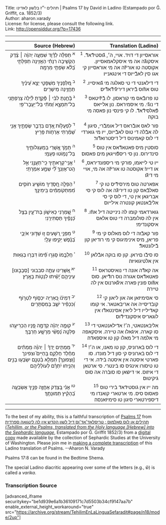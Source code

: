 <html>
<head></head>
<body>
Title: תהלים י״ז בלשון לאדינו | Psalms 17 by David in Ladino (Estampado por Ǧ. Griffit, ca. 1852/3)<br />
Author: aharon.varady<br />
License: for license, please consult the following link.<br />
Link: <a href="http://opensiddur.org/?p=17436">http://opensiddur.org/?p=17436</a>
<p />
<hr />

<table style="margin-left: auto;margin-right: auto;" class="draggable">
<thead><tr><th id="x" style="text-align: right;">Source (Hebrew)</th><th style="text-align: right;">Translation (Ladino)</th></tr></thead>
<tbody>
<tr><td style="vertical-align:top;" width="46%">
<div class="liturgy" style="text-align: right;"><span lang="he">
<sup>א</sup>&nbsp;תְּפִלָּ֗ה לְדָ֫וִ֥ד 
שִׁמְעָ֤ה יְהוָ֨ה ׀ צֶ֗דֶק 
הַקְשִׁ֥יבָה רִנָּתִ֗י 
הַאֲזִ֥ינָה תְפִלָּתִ֑י בְּ֝לֹ֗א שִׂפְתֵ֥י מִרְמָֽה׃
</span></div></td>

<td style="vertical-align:top;" width="53%">
<div class="ladino" style="text-align: right;"><span lang="he">
<sup>1</sup>&nbsp;אוראסייון די דויד. 
אויי, ה׳, גﬞוסטידﬞאדﬞ. 
איסקוגﬞה אה מי איסקלאמאסייון. 
אקוסטה טו אוריזﬞה אה מי אוראסייון קי אגו סין לאבﬞייוס די אינגאנייו׃
</span></div></td></tr>


<tr><td style="vertical-align:top;" width="46%">
<div class="liturgy" style="text-align: right;"><span lang="he">
<sup>ב</sup>&nbsp;מִ֭לְּפָנֶיךָ מִשְׁפָּטִ֣י יֵצֵ֑א 
עֵ֝ינֶ֗יךָ תֶּחֱזֶ֥ינָה מֵישָׁרִֽים׃
</span></div></td>

<td style="vertical-align:top;" width="53%">
<div class="ladino" style="text-align: right;"><span lang="he">
<sup>2</sup>&nbsp;די דילאנטי די טי סאלגה מי גﬞואיסייו. 
טוס אוזﬞוס בﬞיראן דיריגﬞידﬞאדﬞיס׃ 
</span></div></td></tr>


<tr><td style="vertical-align:top;" width="46%">
<div class="liturgy" style="text-align: right;"><span lang="he">
<sup>ג</sup>&nbsp;בָּ֘חַ֤נְתָּ לִבִּ֨י ׀ 
פָּ֘קַ֤דְתָּ לַּ֗יְלָה 
צְרַפְתַּ֥נִי 
בַל־תִּמְצָ֑א 
זַ֝מֹּתִ֗י בַּל־יַעֲבָר־פִּֽי׃
</span></div></td>

<td style="vertical-align:top;" width="53%">
<div class="ladino" style="text-align: right;"><span lang="he">
<sup>3</sup>&nbsp;טו פרובﬞאס מי קוראסון. 
לו בﬞיזﬞיטאס די נוגﬞי. 
מי איסמיראס. 
נון אלייאס פﬞאלסידﬞאדﬞ. 
לו קי פינסי נון פאסה מי בוקה׃
</span></div></td></tr>


<tr><td style="vertical-align:top;" width="46%">
<div class="liturgy" style="text-align: right;"><span lang="he">
<sup>ד</sup>&nbsp;לִפְעֻלּ֣וֹת אָ֭דָם 
בִּדְבַ֣ר שְׂפָתֶ֑יךָ 
אֲנִ֥י שָׁ֝מַ֗רְתִּי אָרְח֥וֹת פָּרִֽיץ׃
</span></div></td>

<td style="vertical-align:top;" width="53%">
<div class="ladino" style="text-align: right;"><span lang="he">
<sup>4</sup>&nbsp;פור לאס אובﬞראס דיל אומבﬞרי, 
סיגון לה אבﬞלה די טוס לאבﬞייוס, 
ייו מי גוארדי די לוס קאמינוס דיל דיסטרואדﬞור׃
</span></div></td></tr>


<tr><td style="vertical-align:top;" width="46%">
<div class="liturgy" style="text-align: right;"><span lang="he">
<sup>ה</sup>&nbsp;תָּמֹ֣ךְ אֲ֭שֻׁרַי בְּמַעְגְּלוֹתֶ֑יךָ 
בַּל־נָמ֥וֹטּוּ פְעָמָֽי׃
</span></div></td>

<td style="vertical-align:top;" width="53%">
<div class="ladino" style="text-align: right;"><span lang="he">
<sup>5</sup>&nbsp;סוסטין מיס פאטאדﬞאס אין טוס סינדירוס. 
נון סי ריספﬞוייגאן מים פאסוס׃
</span></div></td></tr>


<tr><td style="vertical-align:top;" width="46%">
<div class="liturgy" style="text-align: right;"><span lang="he">
<sup>ו</sup>&nbsp;אֲנִֽי־קְרָאתִ֣יךָ 
כִֽי־תַעֲנֵ֣נִי אֵ֑ל 
הַֽט־אָזְנְךָ֥ לִ֝֗י שְׁמַ֣ע אִמְרָתִֽי׃
</span></div></td>

<td style="vertical-align:top;" width="53%">
<div class="ladino" style="text-align: right;"><span lang="he">
<sup>6</sup>&nbsp;ייו טי לייאמו, 
פורקי מי ריספונדיראס, או דייו! 
אקוסטה טו אוריזﬞה אה מי, אויי מי דיגﬞו׃
</span></div></td></tr>


<tr><td style="vertical-align:top;" width="46%">
<div class="liturgy" style="text-align: right;"><span lang="he">
<sup>ז</sup>&nbsp;הַפְלֵ֣ה חֲ֭סָדֶיךָ מוֹשִׁ֣יעַ חוֹסִ֑ים 
מִ֝מִּתְקוֹמְמִ֗ים בִּֽימִינֶֽךָ׃
</span></div></td>

<td style="vertical-align:top;" width="53%">
<div class="ladino" style="text-align: right;"><span lang="he">
<sup>7</sup>&nbsp;אפארטה טוס מירסידﬞיס טו קי סאלבﬞאס קון טו דיריגﬞה אה לוס קי סי אבריגאן אין טי, 
די לוס קי סי אליבﬞאנטאן קונטרה אילייוס׃
</span></div></td></tr>


<tr><td style="vertical-align:top;" width="46%">
<div class="liturgy" style="text-align: right;"><span lang="he">
<sup>ח</sup>&nbsp;שָׁ֭מְרֵנִי כְּאִישׁ֣וֹן בַּת־עָ֑יִן 
בְּצֵ֥ל כְּ֝נָפֶ֗יךָ תַּסְתִּירֵֽנִי׃
</span></div></td>

<td style="vertical-align:top;" width="53%">
<div class="ladino" style="text-align: right;"><span lang="he">
<sup>8</sup>&nbsp;גוארדאמי קומו לה נינייטה דיל אוזﬞו. 
אין לה סולומברה די טוס אלאס איסקונדימי׃
</span></div></td></tr>


<tr><td style="vertical-align:top;" width="46%">
<div class="liturgy" style="text-align: right;"><span lang="he">
<sup>ט</sup>&nbsp;מִפְּנֵ֣י רְ֭שָׁעִים ז֣וּ שַׁדּ֑וּנִי 
אֹיְבַ֥י בְּ֝נֶ֗פֶשׁ יַקִּ֥יפוּ עָלָֽי׃
</span></div></td>

<td style="vertical-align:top;" width="53%">
<div class="ladino" style="text-align: right;"><span lang="he">
<sup>9</sup>&nbsp;פור קאבﬞזה די לוס מאלוס קי מי פריאן, 
מיס אינימיגוס קי מי רודיאן קון בﬞילונטאדﬞ׃
</span></div></td></tr>


<tr><td style="vertical-align:top;" width="46%">
<div class="liturgy" style="text-align: right;"><span lang="he">
<sup>י</sup>&nbsp;חֶלְבָּ֥מוֹ סָּגְר֑וּ 
פִּ֝֗ימוֹ דִּבְּר֥וּ בְגֵאֽוּת׃
</span></div></td>

<td style="vertical-align:top;" width="53%">
<div class="ladino" style="text-align: right;"><span lang="he">
<sup>10</sup>&nbsp;סו סיבﬞו םיראן. 
קון סו בוקה אבﬞלאן אין אלטיגואיזה׃
</span></div></td></tr>


<tr><td style="vertical-align:top;" width="46%">
<div class="liturgy" style="text-align: right;"><span lang="he">
<sup>יא</sup>&nbsp;אַ֭שֻּׁרֵינוּ עַתָּ֣ה סבבוני [סְבָב֑וּנוּ]&nbsp;
עֵינֵיהֶ֥ם יָ֝שִׁ֗יתוּ לִנְט֥וֹת בָּאָֽרֶץ׃
</span></div></td>

<td style="vertical-align:top;" width="53%">
<div class="ladino" style="text-align: right;"><span lang="he">
<sup>11</sup>&nbsp;אה קאדﬞה אונה די נואיסטראס פאטאדﬞאס אגורה נוס רודﬞיאן. 
סוס אוזﬞוס פונין פארה איגֹﬞארנוס אין לה טיירה׃
</span></div></td></tr>


<tr><td style="vertical-align:top;" width="46%">
<div class="liturgy" style="text-align: right;"><span lang="he">
<sup>יב</sup>&nbsp;דִּמְיֹנ֗וֹ כְּ֭אַרְיֵה יִכְס֣וֹף לִטְר֑וֹף 
וְ֝כִכְפִ֗יר יֹשֵׁ֥ב בְּמִסְתָּרִֽים׃
</span></div></td>

<td style="vertical-align:top;" width="53%">
<div class="ladino" style="text-align: right;"><span lang="he">
<sup>12</sup>&nbsp;סי אסימיזֿאן אה און ליאון קי קובֿדיסייה אה אריבֿאטאר. 
אי קומו קאדֿילייו דיל ליאין אסינטאדﬞו אין לוגאריס איסקונדידﬞוס׃
</span></div></td></tr>


<tr><td style="vertical-align:top;" width="46%">
<div class="liturgy" style="text-align: right;"><span lang="he">
<sup>יג</sup>&nbsp;קוּמָ֤ה יְהוָ֗ה 
קַדְּמָ֣ה פָ֭נָיו הַכְרִיעֵ֑הוּ 
פַּלְּטָ֥ה נַ֝פְשִׁ֗י 
מֵרָשָׁ֥ע חַרְבֶּֽךָ׃
</span></div></td>

<td style="vertical-align:top;" width="53%">
<div class="ladino" style="text-align: right;"><span lang="he">
<sup>13</sup>&nbsp;אליבֿאנטאטי, ה׳! 
אדֿילאנטאטי די סו קארה. 
איגֿאלו אה טיירה. 
איסקאפה מי אלמה דיל מאלו קון טו איספאדֿה׃
</span></div></td></tr>


<tr><td style="vertical-align:top;" width="46%">
<div class="liturgy" style="text-align: right;"><span lang="he">
<sup>יד</sup>&nbsp;מִֽמְתִ֥ים יָדְךָ֨ ׀ יְהוָ֡ה 
מִֽמְתִ֬ים מֵחֶ֗לֶד 
חֶלְקָ֥ם בַּֽחַיִּים֮ 
וצפינך [וּֽצְפוּנְךָ֮] תְּמַלֵּ֪א בִ֫טְנָ֥ם 
יִשְׂבְּע֥וּ בָנִ֑ים 
וְהִנִּ֥יחוּ יִ֝תְרָ֗ם לְעוֹלְלֵיהֶֽם׃
</span></div></td>

<td style="vertical-align:top;" width="53%">
<div class="ladino" style="text-align: right;"><span lang="he">
<sup>14</sup>&nbsp;די לוס בֿארוניס, קון טו מאנו, או ה׳! 
די לוס בֿארוניס קי סון דיל מונדו. 
סו פארטי איסטה אין איסטה בֿידֿה. 
אי די טו טיסורו אינגֿיס סו בֿינטרי. 
סי ארטאן די איזֿוס. 
אי דישֿאן סו סובֿרה אה סוס גֿיקיטוס׃
</span></div></td></tr>


<tr><td style="vertical-align:top;" width="46%">
<div class="liturgy" style="text-align: right;"><span lang="he">
<sup>טו</sup>&nbsp;אֲנִ֗י בְּ֭צֶדֶק אֶחֱזֶ֣ה פָנֶ֑יךָ 
אֶשְׂבְּעָ֥ה בְ֝הָקִ֗יץ תְּמוּנָתֶֽךָ׃

</span></div></td>

<td style="vertical-align:top;" width="53%">
<div class="ladino" style="text-align: right;"><span lang="he">
<sup>15</sup>&nbsp;מה ייו אין גֿוסטידֿאדֿ בֿירי טוס פאסוס סיס. 
מי ארטארי קואנדו מי דיספירטארי סיגון טו סימיזֿאנסה׃
</span></div>
</td></tr>
</tbody></table>

<hr />

To the best of my ability, this is a faithful transcription of <a href="https://en.wikipedia.org/wiki/Psalm_17">Psalms 17</a> from <a href="https://opensiddur.org/works-in-progress/needing-transcription/ladino-translation-tehilim-1852/">תהילים או לוס סאלמוס ; טריסלאד'אד'וס דיל לשון הקדש אין לה לינגואה ספרדית (<em>Tehillim, or the Psalms, translated from the Holy language [Hebrew] into the Sephardic language</em></a>, Estampado por Ǧ. Griffit 1852/3) from a <a href="http://digitalcollections.lib.washington.edu/cdm/compoundobject/collection/p16786coll3/id/2453/rec/">digital copy</a> made available by the collection of Sephardic Studies at the University of Washington. Please join me in <a href="https://he.wikisource.org/wiki/%D7%9E%D7%A4%D7%AA%D7%97:Tehilim,_o_los_Salmos,_trezladados_del_leshon_ha-%E1%B8%B3odesh_en_la_lingua_Sefaradit.pdf">making a complete transcription</a> of this Ladino translation of Psalms. --Aharon N. Varady

Psalms 17:8 can be found in the Bedtime Shema.

The special Ladino diacritic appearing over some of the letters (e.g., שﬞ) is called a <em>varika</em>.

<h3>Transcription Source</h3>

[advanced_iframe securitykey="be1d939e6a1b36109171c7d5503b34cf9147aa7b" enable_external_height_workaround="true" src="https://archive.org/stream/TehilimEnLaLinguaSefaradit#page/n18/mode/2up"]
</body>
</html>